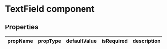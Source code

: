 # TextField component


## Properties

| propName | propType | defaultValue | isRequired | description |
|----------|----------|--------------|------------|-------------|
